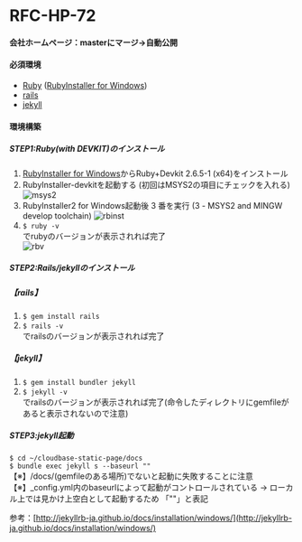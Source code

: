 # RFC-HP-72
#### 会社ホームページ：masterにマージ→自動公開

#### 必須環境
* [Ruby](https://www.ruby-lang.org/ja/) ([RubyInstaller for Windows](https://rubyinstaller.org/downloads/))
* [rails](https://rubyonrails.org/)
* [jekyll](http://jekyllrb-ja.github.io/)


#### 環境構築

##### STEP1:Ruby(with DEVKIT)のインストール
  1. [RubyInstaller for Windows](https://rubyinstaller.org/downloads/)からRuby+Devkit 2.6.5-1 (x64)をインストール
  1. RubyInstaller-devkitを起動する  (初回はMSYS2の項目にチェックを入れる)
  ![msys2](https://user-images.githubusercontent.com/50974298/74997747-40f95400-549a-11ea-9f6d-17fc7b959c4d.png)
  1. RubyInstaller2 for Windows起動後 3 番を実行  (3 - MSYS2 and MINGW develop toolchain)
  ![rbinst](https://user-images.githubusercontent.com/50974298/74997758-46ef3500-549a-11ea-803f-75152ea40512.png)
  1. `$ ruby -v`  
  でrubyのバージョンが表示されれば完了  
  ![rbv](https://user-images.githubusercontent.com/50974298/74997763-48206200-549a-11ea-9404-ab7fa544dcd5.png)

##### STEP2:Rails/jekyllのインストール  
  ##### 【rails】
  1. `$ gem install rails`
  1. `$ rails -v`  
  でrailsのバージョンが表示されれば完了
  ##### 【jekyll】
  1. `$ gem install bundler jekyll`
  1. `$ jekyll -v`  
  でrailsのバージョンが表示されれば完了(命令したディレクトリにgemfileがあると表示されないので注意)

##### STEP3:jekyll起動  
  `$ cd ~/cloudbase-static-page/docs`  
  `$ bundle exec jekyll s --baseurl ""`  
【※】/docs/(gemfileのある場所)でないと起動に失敗することに注意  
【※】_config.yml内のbaseurlによって起動がコントロールされている → ローカル上では見かけ上空白として起動するため 「""」と表記  

参考：[http://jekyllrb-ja.github.io/docs/installation/windows/](http://jekyllrb-ja.github.io/docs/installation/windows/)

